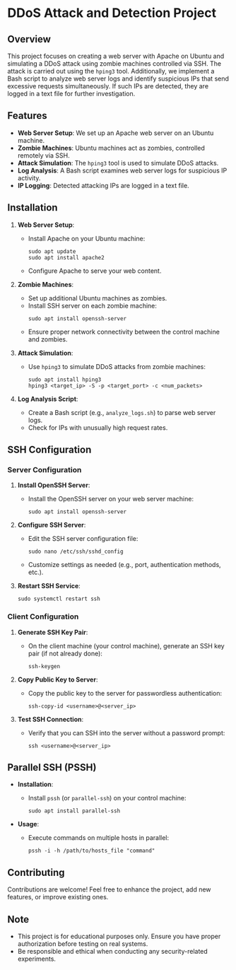 # DDoS Attack and Detection Project

## Overview
This project focuses on creating a web server with Apache on Ubuntu and simulating a DDoS attack using zombie machines controlled via SSH. The attack is carried out using the `hping3` tool. Additionally, we implement a Bash script to analyze web server logs and identify suspicious IPs that send excessive requests simultaneously. If such IPs are detected, they are logged in a text file for further investigation.

## Features
- **Web Server Setup**: We set up an Apache web server on an Ubuntu machine.
- **Zombie Machines**: Ubuntu machines act as zombies, controlled remotely via SSH.
- **Attack Simulation**: The `hping3` tool is used to simulate DDoS attacks.
- **Log Analysis**: A Bash script examines web server logs for suspicious IP activity.
- **IP Logging**: Detected attacking IPs are logged in a text file.

## Installation
1. **Web Server Setup**:
   - Install Apache on your Ubuntu machine:
     ```
     sudo apt update
     sudo apt install apache2
     ```
   - Configure Apache to serve your web content.

2. **Zombie Machines**:
   - Set up additional Ubuntu machines as zombies.
   - Install SSH server on each zombie machine:
     ```
     sudo apt install openssh-server
     ```
   - Ensure proper network connectivity between the control machine and zombies.

3. **Attack Simulation**:
   - Use `hping3` to simulate DDoS attacks from zombie machines:
     ```
     sudo apt install hping3
     hping3 <target_ip> -S -p <target_port> -c <num_packets>
     ```

4. **Log Analysis Script**:
   - Create a Bash script (e.g., `analyze_logs.sh`) to parse web server logs.
   - Check for IPs with unusually high request rates.

## SSH Configuration
### Server Configuration
1. **Install OpenSSH Server**:
   - Install the OpenSSH server on your web server machine:
     ```
     sudo apt install openssh-server
     ```

2. **Configure SSH Server**:
   - Edit the SSH server configuration file:
     ```
     sudo nano /etc/ssh/sshd_config
     ```
   - Customize settings as needed (e.g., port, authentication methods, etc.).

3. **Restart SSH Service**:
   ```
   sudo systemctl restart ssh
   ```

### Client Configuration
1. **Generate SSH Key Pair**:
   - On the client machine (your control machine), generate an SSH key pair (if not already done):
     ```
     ssh-keygen
     ```

2. **Copy Public Key to Server**:
   - Copy the public key to the server for passwordless authentication:
     ```
     ssh-copy-id <username>@<server_ip>
     ```

3. **Test SSH Connection**:
   - Verify that you can SSH into the server without a password prompt:
     ```
     ssh <username>@<server_ip>
     ```

## Parallel SSH (PSSH)
- **Installation**:
  - Install `pssh` (or `parallel-ssh`) on your control machine:
    ```
    sudo apt install parallel-ssh
    ```

- **Usage**:
  - Execute commands on multiple hosts in parallel:
    ```
    pssh -i -h /path/to/hosts_file "command"
    ```

## Contributing
Contributions are welcome! Feel free to enhance the project, add new features, or improve existing ones.

## Note
- This project is for educational purposes only. Ensure you have proper authorization before testing on real systems.
- Be responsible and ethical when conducting any security-related experiments.
